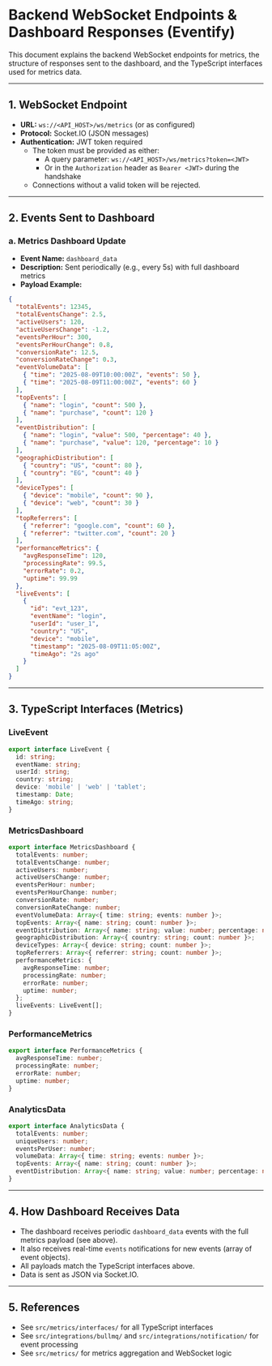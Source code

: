 # Backend WebSocket Endpoints & Dashboard Responses (Eventify)

This document explains the backend WebSocket endpoints for metrics, the structure of responses sent to the dashboard, and the TypeScript interfaces used for metrics data.

---

## 1. WebSocket Endpoint

- **URL:** `ws://<API_HOST>/ws/metrics` (or as configured)
- **Protocol:** Socket.IO (JSON messages)
- **Authentication:** JWT token required
  - The token must be provided as either:
    - A query parameter: `ws://<API_HOST>/ws/metrics?token=<JWT>`
    - Or in the `Authorization` header as `Bearer <JWT>` during the handshake
  - Connections without a valid token will be rejected.

---

## 2. Events Sent to Dashboard

### a. Metrics Dashboard Update

- **Event Name:** `dashboard_data`
- **Description:** Sent periodically (e.g., every 5s) with full dashboard metrics
- **Payload Example:**

```json
{
  "totalEvents": 12345,
  "totalEventsChange": 2.5,
  "activeUsers": 120,
  "activeUsersChange": -1.2,
  "eventsPerHour": 300,
  "eventsPerHourChange": 0.8,
  "conversionRate": 12.5,
  "conversionRateChange": 0.3,
  "eventVolumeData": [
    { "time": "2025-08-09T10:00:00Z", "events": 50 },
    { "time": "2025-08-09T11:00:00Z", "events": 60 }
  ],
  "topEvents": [
    { "name": "login", "count": 500 },
    { "name": "purchase", "count": 120 }
  ],
  "eventDistribution": [
    { "name": "login", "value": 500, "percentage": 40 },
    { "name": "purchase", "value": 120, "percentage": 10 }
  ],
  "geographicDistribution": [
    { "country": "US", "count": 80 },
    { "country": "EG", "count": 40 }
  ],
  "deviceTypes": [
    { "device": "mobile", "count": 90 },
    { "device": "web", "count": 30 }
  ],
  "topReferrers": [
    { "referrer": "google.com", "count": 60 },
    { "referrer": "twitter.com", "count": 20 }
  ],
  "performanceMetrics": {
    "avgResponseTime": 120,
    "processingRate": 99.5,
    "errorRate": 0.2,
    "uptime": 99.99
  },
  "liveEvents": [
    {
      "id": "evt_123",
      "eventName": "login",
      "userId": "user_1",
      "country": "US",
      "device": "mobile",
      "timestamp": "2025-08-09T11:05:00Z",
      "timeAgo": "2s ago"
    }
  ]
}
```

---

## 3. TypeScript Interfaces (Metrics)

### LiveEvent

```typescript
export interface LiveEvent {
  id: string;
  eventName: string;
  userId: string;
  country: string;
  device: 'mobile' | 'web' | 'tablet';
  timestamp: Date;
  timeAgo: string;
}
```

### MetricsDashboard

```typescript
export interface MetricsDashboard {
  totalEvents: number;
  totalEventsChange: number;
  activeUsers: number;
  activeUsersChange: number;
  eventsPerHour: number;
  eventsPerHourChange: number;
  conversionRate: number;
  conversionRateChange: number;
  eventVolumeData: Array<{ time: string; events: number }>;
  topEvents: Array<{ name: string; count: number }>;
  eventDistribution: Array<{ name: string; value: number; percentage: number }>;
  geographicDistribution: Array<{ country: string; count: number }>;
  deviceTypes: Array<{ device: string; count: number }>;
  topReferrers: Array<{ referrer: string; count: number }>;
  performanceMetrics: {
    avgResponseTime: number;
    processingRate: number;
    errorRate: number;
    uptime: number;
  };
  liveEvents: LiveEvent[];
}
```

### PerformanceMetrics

```typescript
export interface PerformanceMetrics {
  avgResponseTime: number;
  processingRate: number;
  errorRate: number;
  uptime: number;
}
```

### AnalyticsData

```typescript
export interface AnalyticsData {
  totalEvents: number;
  uniqueUsers: number;
  eventsPerUser: number;
  volumeData: Array<{ time: string; events: number }>;
  topEvents: Array<{ name: string; count: number }>;
  eventDistribution: Array<{ name: string; value: number; percentage: number }>;
}
```

---

## 4. How Dashboard Receives Data

- The dashboard receives periodic `dashboard_data` events with the full metrics payload (see above).
- It also receives real-time `events` notifications for new events (array of event objects).
- All payloads match the TypeScript interfaces above.
- Data is sent as JSON via Socket.IO.

---

## 5. References

- See `src/metrics/interfaces/` for all TypeScript interfaces
- See `src/integrations/bullmq/` and `src/integrations/notification/` for event processing
- See `src/metrics/` for metrics aggregation and WebSocket logic
